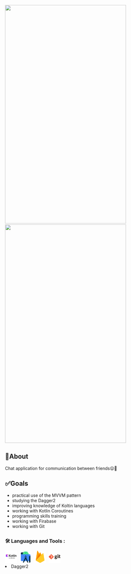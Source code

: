 <div>
  <img src="https://github.com/user-attachments/assets/fc8f0b6b-b9fa-42a8-8f1a-bfa7a91e7d68" width="400" height="720"/>&nbsp;
  <img src="https://github.com/user-attachments/assets/2bc80c32-091f-40da-b178-179be39753e3" width="400" height="720"/>&nbsp;
</div>


## :triangular_flag_on_post:About
Chat application for communication between friends😛🙉 
## :white_check_mark:Goals
<ul>
<li>practical use of the MVVM pattern</li>
<li>studying the Dagger2</li>
<li>improving knowledge of Koltin languages</li>
<li>working with Kotlin Coroutines</li>
<li>programming skills training</li>
<li>working with Firabase</li>
<li>working with Git</li>
</ul>

##
### :hammer_and_wrench: Languages and Tools :
<div>
<img src="https://github.com/devicons/devicon/blob/master/icons/kotlin/kotlin-original-wordmark.svg" title="Kotlin" alt="Kotlin" width="40" height="40"/>&nbsp;
<img src="https://github.com/devicons/devicon/blob/master/icons/androidstudio/androidstudio-original.svg" title="Android Studio" alt="AndroidStudio" width="40"/>&nbsp;
<img src="https://github.com/devicons/devicon/blob/master/icons/firebase/firebase-original.svg" title="Firebase" alt="Firabase" width="40" height="40"/>&nbsp;
<img src="https://github.com/devicons/devicon/blob/master/icons/git/git-original-wordmark.svg" title="Git" alt="Git" width="40" height="40"/>&nbsp;
</div>
<li>Dagger2</li>
